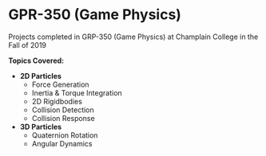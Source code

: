 # GPR-350 (Game Physics)
Projects completed in GRP-350 (Game Physics) at Champlain College in the Fall of 2019

**Topics Covered:**
- **2D Particles**
  - Force Generation
  - Inertia & Torque Integration
  - 2D Rigidbodies
  - Collision Detection
  - Collision Response
- **3D Particles**
	- Quaternion Rotation
	- Angular Dynamics
